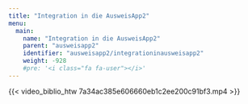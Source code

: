 ```yaml
---
title: "Integration in die AusweisApp2"
menu:
  main:
    name: "Integration in die AusweisApp2"
    parent: "ausweisapp2"
    identifier: "ausweisapp2/integrationinausweisapp2"
    weight: -928
    #pre: '<i class="fa fa-user"></i>'
---
```


{{< video_biblio_htw 7a34ac385e606660eb1c2ee200c91bf3.mp4 >}}
